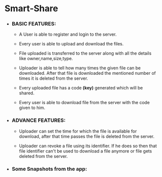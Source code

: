 
# Smart-Share
* <h3>BASIC FEATURES:</h3>

    * A User is able to  register and login to the server.

    * Every user is able to upload and download the files.

    * File uploaded is transferred to the server along with all the details like owner,name,size,type.

    * Uploader is able to tell how many times the given file can be downloaded. After that file is downloaded the mentioned number of times it is deleted from the server.

    * Every uploaded file has a code <b>(key)</b> generated which will be shared.

    *  Every user is able to download file from the server with the code given to him.


* <h3> ADVANCE FEATURES:</h3>

    * Uploader can set the time for which the file is available for download, after that time passes the file is deleted from the server.

    * Uploader can revoke a file using its identifier. If he does so then that file identifier can't be used to download a file anymore or file gets deleted from the server.

* <h3> Some Snapshots from the app:</h3>


